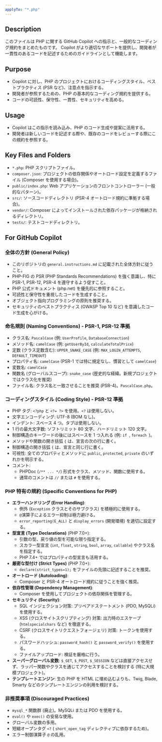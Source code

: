 ```yaml
---
applyTo: "*.php"
---
```


## Description

このファイルは PHP に関する GitHub Copilot への指示と、一般的なコーディング規約をまとめたものです。
Copilot がより適切なサポートを提供し、開発者が一貫性のあるコードを記述するためのガイドラインとして機能します。

## Purpose

- Copilot に対し、PHP のプロジェクトにおけるコーディングスタイル、ベストプラクティス (PSR など)、注意点を指示する。
- 開発者が参照するための、PHP の基本的なコーディング規約を提供する。
- コードの可読性、保守性、一貫性、セキュリティを高める。

## Usage

- Copilot はこの指示を読み込み、PHP のコード生成や提案に活用する。
- 開発者は新しいコードを記述する際や、既存のコードをレビューする際にこの規約を参照する。

## Key Files and Folders

- `*.php`: PHP スクリプトファイル。
- `composer.json`: プロジェクトの依存関係やオートロード設定を定義するファイル (Composer を使用する場合)。
- `public/index.php`: Web アプリケーションのフロントコントローラー (一般的なパターン)。
- `src/`: ソースコードディレクトリ (PSR-4 オートロード規約に準拠する場合)。
- `vendor/`: Composer によってインストールされた依存パッケージが格納されるディレクトリ。
- `tests/`: テストコードディレクトリ。

## For GitHub Copilot

### 全体の方針 (General Policy)

- このリポジトリの `general.instructions.md` に記載された全体方針に従うこと。
- PHP-FIG の PSR (PHP Standards Recommendations) を強く意識し、特に PSR-1, PSR-12, PSR-4 を遵守するよう促すこと。
- PHP 公式ドキュメント (php.net) を優先的に参照すること。
- 可読性と保守性を重視したコードを生成すること。
- オブジェクト指向プログラミングの原則を推奨する。
- セキュリティのベストプラクティス (OWASP Top 10 など) を意識したコード生成を心がける。

### 命名規則 (Naming Conventions) - PSR-1, PSR-12 準拠

- クラス名: `PascalCase` (例: `UserProfile`, `DatabaseConnection`)
- メソッド名: `camelCase` (例: `getUserById`, `calculateTotalPrice`)
- 定数 (クラス定数含む): `UPPER_SNAKE_CASE` (例: `MAX_LOGIN_ATTEMPTS`, `DEFAULT_TIMEOUT`)
- プロパティ名: `camelCase` (PSR-1 では特に規定なし、慣習として `camelCase`)
- 変数名: `camelCase`
- 関数名 (グローバルスコープ): `snake_case` (歴史的な経緯。新規プロジェクトではクラス化を推奨)
- ファイル名: クラス名と一致させることを推奨 (PSR-4)。`PascalCase.php`。

### コーディングスタイル (Coding Style) - PSR-12 準拠

- PHP タグ: `<?php` と `<?= ?>` を使用。`<?` は使用しない。
- 文字エンコーディング: UTF-8 (BOM なし)。
- インデント: スペース 4 つ。タブは使用しない。
- 1 行の最大文字数: ソフトリミット 80 文字、ハードリミット 120 文字。
- 制御構造のキーワードの後にはスペースを 1 つ入れる (例: `if `, `foreach `)。
- メソッドや関数の開き括弧 `{` は、宣言の次の行に書く。
- 制御構造の開き括弧 `{` は、宣言と同じ行に書く。
- 可視性: 全てのプロパティとメソッドに `public`, `protected`, `private` のいずれかを明示する。
- コメント:
  - PHPDoc (`/** ... */`) 形式をクラス、メソッド、関数に使用する。
  - 通常のコメントは `//` または `#` を使用する。

### PHP 特有の規約 (Specific Conventions for PHP)

- **エラーハンドリング (Error Handling)**:
  - 例外 (`Exception` クラスとそのサブクラス) を積極的に使用する。
  - `@`演算子によるエラー抑制は極力避ける。
  - `error_reporting(E_ALL)` と `display_errors` (開発環境) を適切に設定する。
- **型宣言 (Type Declarations)** (PHP 7.0+):
  - 引数の型、戻り値の型を可能な限り指定する。
  - スカラー型宣言 (`int`, `float`, `string`, `bool`, `array`, `callable`) やクラス名を指定する。
  - PHP 7.4+ ではプロパティの型宣言も活用する。
- **厳密な型付け (Strict Types)** (PHP 7.0+):
  - `declare(strict_types=1);` をファイルの先頭に記述することを推奨。
- **オートロード (Autoloading)**:
  - Composer と PSR-4 オートロード規約に従うことを強く推奨。
- **依存性管理 (Dependency Management)**:
  - Composer を使用してプロジェクトの依存関係を管理する。
- **セキュリティ (Security)**:
  - SQL インジェクション対策: プリペアドステートメント (PDO, MySQLi) を使用する。
  - XSS (クロスサイトスクリプティング) 対策: 出力時のエスケープ (`htmlspecialchars` など) を徹底する。
  - CSRF (クロスサイトリクエストフォージェリ) 対策: トークンを使用する。
  - パスワードハッシュ: `password_hash()` と `password_verify()` を使用する。
  - ファイルアップロード: 検証を厳格に行う。
- **スーパーグローバル変数**: `$_GET`, `$_POST`, `$_SESSION` などは直接アクセスせず、ラッパー関数やクラスを通じてアクセスすることを検討する (特に大規模プロジェクト)。
- **テンプレートエンジン**: 生の PHP を HTML に埋め込むよりも、Twig, Blade, Smarty などのテンプレートエンジンの利用を検討する。

### 非推奨事項 (Discouraged Practices)

- `mysql_*` 関数群 (廃止)。MySQLi または PDO を使用する。
- `eval()` や `exec()` の安易な使用。
- グローバル変数の多用。
- 短縮オープンタグ `<?` ( `short_open_tag` ディレクティブに依存するため)。
- エラー制御演算子 `@` の乱用。
